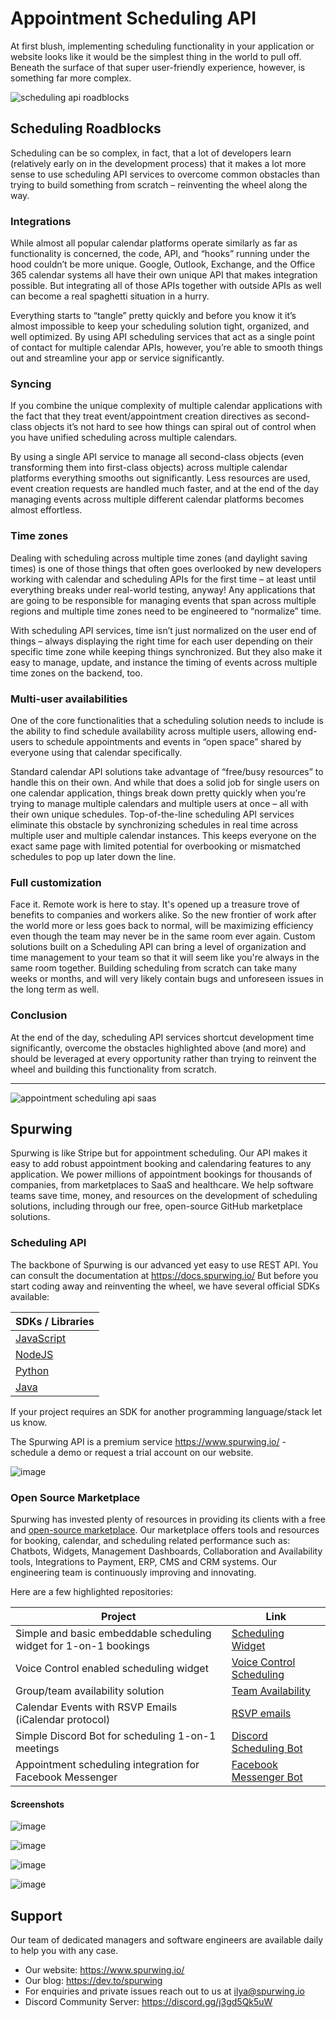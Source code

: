 # Appointment Scheduling API
At first blush, implementing scheduling functionality in your application or website looks like it would be the simplest thing in the world to pull off. Beneath the surface of that super user-friendly experience, however, is something far more complex.

![scheduling api roadblocks](https://user-images.githubusercontent.com/9488406/119058248-465f8a00-b9ce-11eb-9ded-e03f88f62fb7.png)

## Scheduling Roadblocks
Scheduling can be so complex, in fact, that a lot of developers learn (relatively early on in the development process) that it makes a lot more sense to use scheduling API services to overcome common obstacles than trying to build something from scratch – reinventing the wheel along the way.

### Integrations
While almost all popular calendar platforms operate similarly as far as functionality is concerned, the code, API, and “hooks” running under the hood couldn’t be more unique. Google, Outlook, Exchange, and the Office 365 calendar systems all have their own unique API that makes integration possible. But integrating all of those APIs together with outside APIs as well can become a real spaghetti situation in a hurry.

Everything starts to “tangle” pretty quickly and before you know it it’s almost impossible to keep your scheduling solution tight, organized, and well optimized. By using API scheduling services that act as a single point of contact for multiple calendar APIs, however, you’re able to smooth things out and streamline your app or service significantly.

### Syncing
If you combine the unique complexity of multiple calendar applications with the fact that they treat event/appointment creation directives as second-class objects it’s not hard to see how things can spiral out of control when you have unified scheduling across multiple calendars.

By using a single API service to manage all second-class objects (even transforming them into first-class objects) across multiple calendar platforms everything smooths out significantly. Less resources are used, event creation requests are handled much faster, and at the end of the day managing events across multiple different calendar platforms becomes almost effortless.

### Time zones
Dealing with scheduling across multiple time zones (and daylight saving times) is one of those things that often goes overlooked by new developers working with calendar and scheduling APIs for the first time – at least until everything breaks under real-world testing, anyway! Any applications that are going to be responsible for managing events that span across multiple regions and multiple time zones need to be engineered to “normalize” time.

With scheduling API services, time isn’t just normalized on the user end of things – always displaying the right time for each user depending on their specific time zone while keeping things synchronized. But they also make it easy to manage, update, and instance the timing of events across multiple time zones on the backend, too.

### Multi-user availabilities
One of the core functionalities that a scheduling solution needs to include is the ability to find schedule availability across multiple users, allowing end-users to schedule appointments and events in “open space” shared by everyone using that calendar specifically.

Standard calendar API solutions take advantage of “free/busy resources” to handle this on their own. And while that does a solid job for single users on one calendar application, things break down pretty quickly when you’re trying to manage multiple calendars and multiple users at once – all with their own unique schedules. Top-of-the-line scheduling API services eliminate this obstacle by synchronizing schedules in real time across multiple user and multiple calendar instances. This keeps everyone on the exact same page with limited potential for overbooking or mismatched schedules to pop up later down the line.

### Full customization
Face it. Remote work is here to stay. It's opened up a treasure trove of benefits to companies and workers alike. So the new frontier of work after the world more or less goes back to normal, will be maximizing efficiency even though the team may never be in the same room ever again. Custom solutions built on a Scheduling API can bring a level of organization and time management to your team so that it will seem like you're always in the same room together. Building scheduling from scratch can take many weeks or months, and will very likely contain bugs and unforeseen issues in the long term as well.


### Conclusion
At the end of the day, scheduling API services shortcut development time significantly, overcome the obstacles highlighted above (and more) and should be leveraged at every opportunity rather than trying to reinvent the wheel and building this functionality from scratch.

--- 

![appointment scheduling api saas](https://user-images.githubusercontent.com/9488406/119058271-537c7900-b9ce-11eb-9287-c1fec1f33afa.png)

## Spurwing
Spurwing is like Stripe but for appointment scheduling. Our API makes it easy to add robust appointment booking and calendaring features to any application. We power millions of appointment bookings for thousands of companies, from marketplaces to SaaS and healthcare. We help software teams save time, money, and resources on the development of scheduling solutions, including through our free, open-source GitHub marketplace solutions.

### Scheduling API

The backbone of Spurwing is our advanced yet easy to use REST API. You can consult the documentation at https://docs.spurwing.io/
But before you start coding away and reinventing the wheel, we have several official SDKs available:

| SDKs / Libraries |
| --- |
| [JavaScript](https://github.com/Spurwing/Spurwing-API-Javascript-Library) |
| [NodeJS](https://github.com/spurwingio/Spurwing-API-NodeJS-Library) |
| [Python](https://github.com/Spurwing/Spurwing-API-Python-Library) |
| [Java](https://github.com/Spurwing/Spurwing-API-Java-Library) |

If your project requires an SDK for another programming language/stack let us know.

The Spurwing API is a premium service https://www.spurwing.io/ - schedule a demo or request a trial account on our website.

![image](https://user-images.githubusercontent.com/9488406/119061415-9c373080-b9d4-11eb-8c84-3979ec5e6d6c.png)

### Open Source Marketplace

Spurwing has invested plenty of resources in providing its clients with a free and [open-source marketplace](https://github.com/Spurwing/). Our marketplace offers tools and resources for booking, calendar, and scheduling related performance such as: Chatbots, Widgets, Management Dashboards, Collaboration and Availability tools, Integrations to Payment, ERP, CMS and CRM systems. Our engineering team is continuously improving and innovating.

Here are a few highlighted repositories:

| Project | Link |
| --- | --- |
| Simple and basic embeddable scheduling widget for 1-on-1 bookings | [Scheduling Widget](https://github.com/Spurwing/Appointment-Scheduling-Widgets/tree/main/SimpleAppointmentScheduling) |
| Voice Control enabled scheduling widget | [Voice Control Scheduling](https://github.com/Spurwing/Appointment-Scheduling-Widgets/tree/main/SimpleAppointmentScheduling_audio) |
| Group/team availability solution | [Team Availability](https://github.com/Spurwing/Availability-Solutions/tree/main/solution_01) |
| Calendar Events with RSVP Emails (iCalendar protocol) | [RSVP emails](https://github.com/Spurwing/iCalendar-Integrations) |
| Simple Discord Bot for scheduling 1-on-1 meetings | [Discord Scheduling Bot](https://github.com/Spurwing/Chat-Bot-Integrations/tree/main/Discord/NodeJS) |
| Appointment scheduling integration for Facebook Messenger | [Facebook Messenger Bot](https://github.com/Spurwing/Chat-Bot-Integrations/tree/main/Facebook/NodeJS) |



#### Screenshots
![image](https://user-images.githubusercontent.com/9488406/119062050-1320f900-b9d6-11eb-96d5-1ddc652b2404.png)

![image](https://user-images.githubusercontent.com/9488406/119062108-2fbd3100-b9d6-11eb-85c9-ac2ce5fe2839.png)

![image](https://user-images.githubusercontent.com/9488406/119062128-43689780-b9d6-11eb-8e99-c3fef2e78540.png)

![image](https://user-images.githubusercontent.com/9488406/119062172-66934700-b9d6-11eb-80e6-608831cedee2.png)

## Support

Our team of dedicated managers and software engineers are available daily to help you with any case.

- Our website: https://www.spurwing.io/
- Our blog: https://dev.to/spurwing
- For enquiries and private issues reach out to us at ilya@spurwing.io
- Discord Community Server: https://discord.gg/j3gd5Qk5uW
